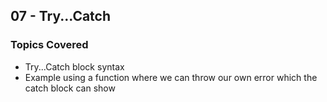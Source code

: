 ## 07 - Try...Catch

### Topics Covered

- Try...Catch block syntax
- Example using a function where we can throw our own error which the catch block can show
